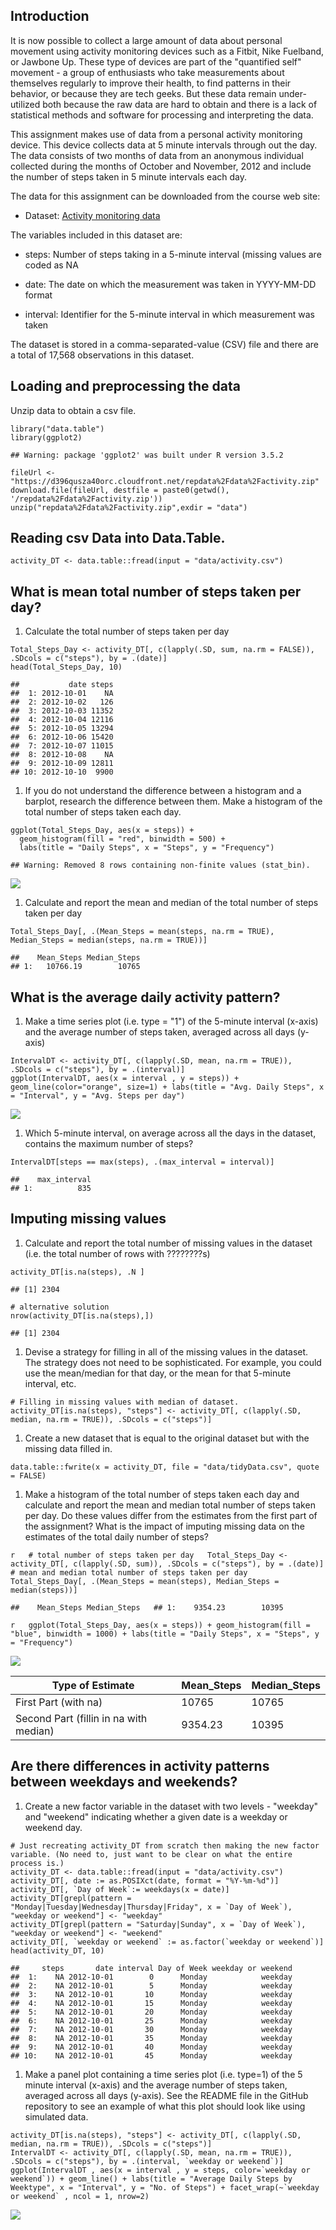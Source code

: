 Introduction
------------

It is now possible to collect a large amount of data about personal
movement using activity monitoring devices such as a Fitbit, Nike
Fuelband, or Jawbone Up. These type of devices are part of the
"quantified self" movement - a group of enthusiasts who take
measurements about themselves regularly to improve their health, to find
patterns in their behavior, or because they are tech geeks. But these
data remain under-utilized both because the raw data are hard to obtain
and there is a lack of statistical methods and software for processing
and interpreting the data.

This assignment makes use of data from a personal activity monitoring
device. This device collects data at 5 minute intervals through out the
day. The data consists of two months of data from an anonymous
individual collected during the months of October and November, 2012 and
include the number of steps taken in 5 minute intervals each day.

The data for this assignment can be downloaded from the course web site:

-   Dataset: [Activity monitoring
    data](https://d396qusza40orc.cloudfront.net/repdata%2Fdata%2Factivity.zip)

The variables included in this dataset are:

-   steps: Number of steps taking in a 5-minute interval (missing values
    are coded as NA

-   date: The date on which the measurement was taken in YYYY-MM-DD
    format

-   interval: Identifier for the 5-minute interval in which measurement
    was taken

The dataset is stored in a comma-separated-value (CSV) file and there
are a total of 17,568 observations in this dataset.

Loading and preprocessing the data
----------------------------------

Unzip data to obtain a csv file.

    library("data.table")
    library(ggplot2)

    ## Warning: package 'ggplot2' was built under R version 3.5.2

    fileUrl <- "https://d396qusza40orc.cloudfront.net/repdata%2Fdata%2Factivity.zip"
    download.file(fileUrl, destfile = paste0(getwd(), '/repdata%2Fdata%2Factivity.zip'))
    unzip("repdata%2Fdata%2Factivity.zip",exdir = "data")

Reading csv Data into Data.Table.
---------------------------------

    activity_DT <- data.table::fread(input = "data/activity.csv")

What is mean total number of steps taken per day?
-------------------------------------------------

1.  Calculate the total number of steps taken per day

<!-- -->

    Total_Steps_Day <- activity_DT[, c(lapply(.SD, sum, na.rm = FALSE)), .SDcols = c("steps"), by = .(date)] 
    head(Total_Steps_Day, 10)

    ##           date steps
    ##  1: 2012-10-01    NA
    ##  2: 2012-10-02   126
    ##  3: 2012-10-03 11352
    ##  4: 2012-10-04 12116
    ##  5: 2012-10-05 13294
    ##  6: 2012-10-06 15420
    ##  7: 2012-10-07 11015
    ##  8: 2012-10-08    NA
    ##  9: 2012-10-09 12811
    ## 10: 2012-10-10  9900

1.  If you do not understand the difference between a histogram and a
    barplot, research the difference between them. Make a histogram of
    the total number of steps taken each day.

<!-- -->

    ggplot(Total_Steps_Day, aes(x = steps)) +
      geom_histogram(fill = "red", binwidth = 500) +
      labs(title = "Daily Steps", x = "Steps", y = "Frequency")

    ## Warning: Removed 8 rows containing non-finite values (stat_bin).

![](PA1_template_files/figure-markdown_strict/unnamed-chunk-4-1.png)

1.  Calculate and report the mean and median of the total number of
    steps taken per day

<!-- -->

    Total_Steps_Day[, .(Mean_Steps = mean(steps, na.rm = TRUE), Median_Steps = median(steps, na.rm = TRUE))]

    ##    Mean_Steps Median_Steps
    ## 1:   10766.19        10765

What is the average daily activity pattern?
-------------------------------------------

1.  Make a time series plot (i.e. type = "1") of the 5-minute interval
    (x-axis) and the average number of steps taken, averaged across all
    days (y-axis)

<!-- -->

    IntervalDT <- activity_DT[, c(lapply(.SD, mean, na.rm = TRUE)), .SDcols = c("steps"), by = .(interval)] 
    ggplot(IntervalDT, aes(x = interval , y = steps)) + geom_line(color="orange", size=1) + labs(title = "Avg. Daily Steps", x = "Interval", y = "Avg. Steps per day")

![](PA1_template_files/figure-markdown_strict/unnamed-chunk-6-1.png)

1.  Which 5-minute interval, on average across all the days in the
    dataset, contains the maximum number of steps?

<!-- -->

    IntervalDT[steps == max(steps), .(max_interval = interval)]

    ##    max_interval
    ## 1:          835

Imputing missing values
-----------------------

1.  Calculate and report the total number of missing values in the
    dataset (i.e. the total number of rows with ????????s)

<!-- -->

    activity_DT[is.na(steps), .N ]

    ## [1] 2304

    # alternative solution
    nrow(activity_DT[is.na(steps),])

    ## [1] 2304

1.  Devise a strategy for filling in all of the missing values in the
    dataset. The strategy does not need to be sophisticated. For
    example, you could use the mean/median for that day, or the mean for
    that 5-minute interval, etc.

<!-- -->

    # Filling in missing values with median of dataset. 
    activity_DT[is.na(steps), "steps"] <- activity_DT[, c(lapply(.SD, median, na.rm = TRUE)), .SDcols = c("steps")]

1.  Create a new dataset that is equal to the original dataset but with
    the missing data filled in.

<!-- -->

    data.table::fwrite(x = activity_DT, file = "data/tidyData.csv", quote = FALSE)

1.  Make a histogram of the total number of steps taken each day and
    calculate and report the mean and median total number of steps taken
    per day. Do these values differ from the estimates from the first
    part of the assignment? What is the impact of imputing missing data
    on the estimates of the total daily number of steps?

`r   # total number of steps taken per day   Total_Steps_Day <- activity_DT[, c(lapply(.SD, sum)), .SDcols = c("steps"), by = .(date)]    # mean and median total number of steps taken per day   Total_Steps_Day[, .(Mean_Steps = mean(steps), Median_Steps = median(steps))]`

`##    Mean_Steps Median_Steps   ## 1:    9354.23        10395`

`r   ggplot(Total_Steps_Day, aes(x = steps)) + geom_histogram(fill = "blue", binwidth = 1000) + labs(title = "Daily Steps", x = "Steps", y = "Frequency")`

![](PA1_template_files/figure-markdown_strict/unnamed-chunk-11-1.png)

<table>
<thead>
<tr class="header">
<th>Type of Estimate</th>
<th>Mean_Steps</th>
<th>Median_Steps</th>
</tr>
</thead>
<tbody>
<tr class="odd">
<td>First Part (with na)</td>
<td>10765</td>
<td>10765</td>
</tr>
<tr class="even">
<td>Second Part (fillin in na with median)</td>
<td>9354.23</td>
<td>10395</td>
</tr>
</tbody>
</table>

Are there differences in activity patterns between weekdays and weekends?
-------------------------------------------------------------------------

1.  Create a new factor variable in the dataset with two levels -
    "weekday" and "weekend" indicating whether a given date is a weekday
    or weekend day.

<!-- -->

    # Just recreating activity_DT from scratch then making the new factor variable. (No need to, just want to be clear on what the entire process is.) 
    activity_DT <- data.table::fread(input = "data/activity.csv")
    activity_DT[, date := as.POSIXct(date, format = "%Y-%m-%d")]
    activity_DT[, `Day of Week`:= weekdays(x = date)]
    activity_DT[grepl(pattern = "Monday|Tuesday|Wednesday|Thursday|Friday", x = `Day of Week`), "weekday or weekend"] <- "weekday"
    activity_DT[grepl(pattern = "Saturday|Sunday", x = `Day of Week`), "weekday or weekend"] <- "weekend"
    activity_DT[, `weekday or weekend` := as.factor(`weekday or weekend`)]
    head(activity_DT, 10)

    ##     steps       date interval Day of Week weekday or weekend
    ##  1:    NA 2012-10-01        0      Monday            weekday
    ##  2:    NA 2012-10-01        5      Monday            weekday
    ##  3:    NA 2012-10-01       10      Monday            weekday
    ##  4:    NA 2012-10-01       15      Monday            weekday
    ##  5:    NA 2012-10-01       20      Monday            weekday
    ##  6:    NA 2012-10-01       25      Monday            weekday
    ##  7:    NA 2012-10-01       30      Monday            weekday
    ##  8:    NA 2012-10-01       35      Monday            weekday
    ##  9:    NA 2012-10-01       40      Monday            weekday
    ## 10:    NA 2012-10-01       45      Monday            weekday

1.  Make a panel plot containing a time series plot (i.e. type=1) of the
    5 minute interval (x-axis) and the average number of steps taken,
    averaged across all days (y-axis). See the README file in the GitHub
    repository to see an example of what this plot should look like
    using simulated data.

<!-- -->

    activity_DT[is.na(steps), "steps"] <- activity_DT[, c(lapply(.SD, median, na.rm = TRUE)), .SDcols = c("steps")]
    IntervalDT <- activity_DT[, c(lapply(.SD, mean, na.rm = TRUE)), .SDcols = c("steps"), by = .(interval, `weekday or weekend`)] 
    ggplot(IntervalDT , aes(x = interval , y = steps, color=`weekday or weekend`)) + geom_line() + labs(title = "Average Daily Steps by Weektype", x = "Interval", y = "No. of Steps") + facet_wrap(~`weekday or weekend` , ncol = 1, nrow=2)

![](PA1_template_files/figure-markdown_strict/unnamed-chunk-13-1.png)

